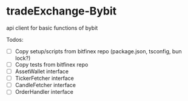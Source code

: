 # tradeExchange-Bybit
api client for basic functions of bybit


Todos:
 * [ ] Copy setup/scripts from bitfinex repo (package.json, tsconfig, bun lock?)
 * [ ] Copy tests from bitfinex repo
 * [ ] AssetWallet interface
 * [ ] TickerFetcher interface
 * [ ] CandleFetcher interface
 * [ ] OrderHandler interface
